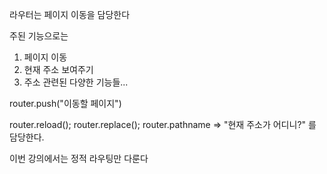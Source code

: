 라우터는 페이지 이동을 담당한다

주된 기능으로는   

1. 페이지 이동
2. 현재 주소 보여주기
3. 주소 관련된 다양한 기능들...

router.push("이동할 페이지")

router.reload();
router.replace();
router.pathname => "현재 주소가 어디니?" 를 담당한다.

이번 강의에서는 정적 라우팅만 다룬다